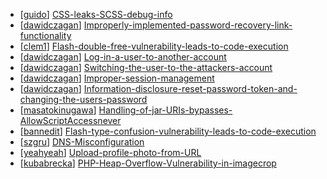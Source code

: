 * [[guido](https://hackerone.com/guido)] [CSS-leaks-SCSS-debug-info](https://hackerone.com/reports/2221)
* [[dawidczagan](https://hackerone.com/dawidczagan)] [Improperly-implemented-password-recovery-link-functionality](https://hackerone.com/reports/809)
* [[clem1](https://hackerone.com/clem1)] [Flash-double-free-vulnerability-leads-to-code-execution](https://hackerone.com/reports/2170)
* [[dawidczagan](https://hackerone.com/dawidczagan)] [Log-in-a-user-to-another-account](https://hackerone.com/reports/774)
* [[dawidczagan](https://hackerone.com/dawidczagan)] [Switching-the-user-to-the-attackers-account](https://hackerone.com/reports/727)
* [[dawidczagan](https://hackerone.com/dawidczagan)] [Improper-session-management](https://hackerone.com/reports/737)
* [[dawidczagan](https://hackerone.com/dawidczagan)] [Information-disclosure-reset-password-token-and-changing-the-users-password](https://hackerone.com/reports/738)
* [[masatokinugawa](https://hackerone.com/masatokinugawa)] [Handling-of-jar-URIs-bypasses-AllowScriptAccessnever](https://hackerone.com/reports/2107)
* [[bannedit](https://hackerone.com/bannedit)] [Flash-type-confusion-vulnerability-leads-to-code-execution](https://hackerone.com/reports/2106)
* [[szgru](https://hackerone.com/szgru)] [DNS-Misconfiguration](https://hackerone.com/reports/1509)
* [[yeahyeah](https://hackerone.com/yeahyeah)] [Upload-profile-photo-from-URL](https://hackerone.com/reports/713)
* [[kubabrecka](https://hackerone.com/kubabrecka)] [PHP-Heap-Overflow-Vulnerability-in-imagecrop](https://hackerone.com/reports/1356)
